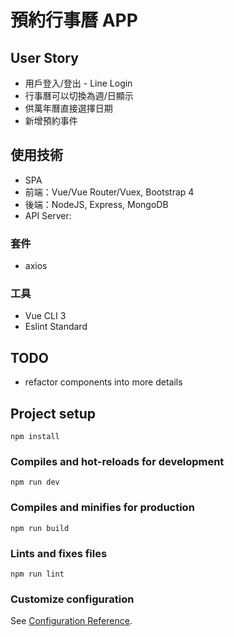 # 預約行事曆 APP

## User Story

- 用戶登入/登出 - Line Login
- 行事曆可以切換為週/日顯示
- 供萬年曆直接選擇日期
- 新增預約事件

## 使用技術

- SPA
- 前端：Vue/Vue Router/Vuex, Bootstrap 4
- 後端：NodeJS, Express, MongoDB
- API Server:

### 套件

- axios

### 工具

- Vue CLI 3
- Eslint Standard

## TODO
- refactor components into more details

## Project setup

```
npm install
```

### Compiles and hot-reloads for development

```
npm run dev
```

### Compiles and minifies for production

```
npm run build
```

### Lints and fixes files

```
npm run lint
```

### Customize configuration

See [Configuration Reference](https://cli.vuejs.org/config/).

